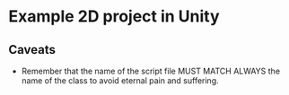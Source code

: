 # Example 2D project in Unity

## Caveats

-   Remember that the name of the script file MUST MATCH ALWAYS the name of the class to avoid eternal pain and suffering.

